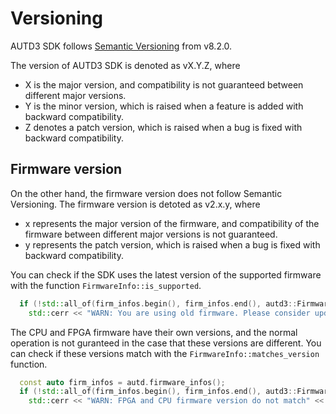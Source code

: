 # Versioning

AUTD3 SDK follows [Semantic Versioning](https://semver.org/) from v8.2.0.

The version of AUTD3 SDK is denoted as vX.Y.Z, where
- X is the major version, and compatibility is not guaranteed between different major versions.
- Y is the minor version, which is raised when a feature is added with backward compatibility.
- Z denotes a patch version, which is raised when a bug is fixed with backward compatibility.

## Firmware version

On the other hand, the firmware version does not follow Semantic Versioning.
The firmware version is detoted as v2.x.y, where 
- x represents the major version of the firmware, and compatibility of the firmware between different major versions is not guaranteed.
- y represents the patch version, which is raised when a bug is fixed with backward compatibility.

You can check if the SDK uses the latest version of the supported firmware with the function `FirmwareInfo::is_supported`.
```cpp
  if (!std::all_of(firm_infos.begin(), firm_infos.end(), autd3::FirmwareInfo::is_supported))
    std::cerr << "WARN: You are using old firmware. Please consider updating to " << autd3::FirmwareInfo::latest_version() << std::endl;
```

The CPU and FPGA firmware have their own versions, and the normal operation is not guranteed in the case that these versions are different.
You can check if these versions match with the `FirmwareInfo::matches_version` function.
```cpp
  const auto firm_infos = autd.firmware_infos();
  if (!std::all_of(firm_infos.begin(), firm_infos.end(), autd3::FirmwareInfo::matches_version))
    std::cerr << "WARN: FPGA and CPU firmware version do not match" << std::endl;
```
